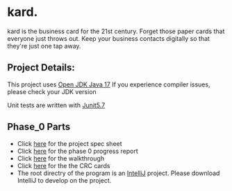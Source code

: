 # kard.

kard is the business card for the 21st century. Forget those paper cards that everyone just throws out. Keep your business contacts digitally so that they're just one tap away.

## Project Details:

This project uses [Open JDK Java 17](https://jdk.java.net/17/) If you experience compiler issues, please check your JDK version

Unit tests are written with [Junit5.7](https://junit.org/junit5/) 



## Phase_0 Parts

- Click [here](https://github.com/CSC207-UofT/course-project-purplemongoose/blob/main/Phase_0/specification.md) for the project spec sheet
- Click [here](https://github.com/CSC207-UofT/course-project-purplemongoose/blob/main/phase0/progress_report.md) for the phase 0 progress report
- Click [here](https://github.com/CSC207-UofT/course-project-purplemongoose/blob/main/phase0/walkthrough.md) for the walkthrough
- Click [here](https://github.com/CSC207-UofT/course-project-purplemongoose/tree/main/phase0/CRC%20Cards) for the the CRC cards
- The root directry of the program is an [IntelliJ](https://www.jetbrains.com/idea/) project. Please download IntelliJ to develop on the project.

 
